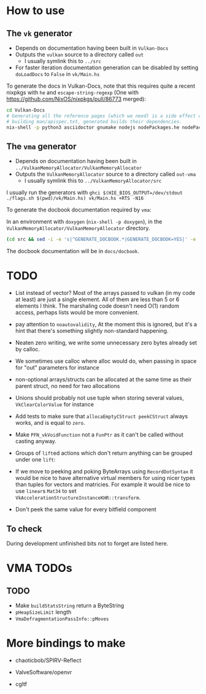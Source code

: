 # How to use

## The `vk` generator

- Depends on documentation having been built in `Vulkan-Docs`
- Outputs the `vulkan` source to a directory called `out`
  - I usually symlink this to `../src`
- For faster iteration documentation generation can be disabled by setting
  `doLoadDocs` to `False` in `vk/Main.hs`

To generate the docs in Vulkan-Docs, note that this requires quite a recent
nixpkgs with `he` and `escape-string-regexp` (One with
https://github.com/NixOS/nixpkgs/pull/86773 merged):

```bash
cd Vulkan-Docs
# Generating all the reference pages (which we need) is a side effect of
# building man/apispec.txt, generated builds their dependencies.
nix-shell -p python3 asciidoctor gnumake nodejs nodePackages.he nodePackages.escape-string-regexp --run "./makeAllExts man/apispec.txt generated"
```

## The `vma` generator

- Depends on documentation having been built in
  `../VulkanMemoryAllocator/VulkanMemoryAllocator`
- Outputs the `VulkanMemoryAllocator` source to a directory called `out-vma`
  - I usually symlink this to `../VulkanMemoryAllocator/src`

I usually run the generators with `ghci $(HIE_BIOS_OUTPUT=/dev/stdout ./flags.sh $(pwd)/vk/Main.hs) vk/Main.hs +RTS -N16`

To generate the docbook documentation required by `vma`:

In an environment with `doxygen` (`nix-shell -p doxygen`), in the
`VulkanMemoryAllocator/VulkanMemoryAllocator` directory.

```bash
(cd src && sed -i -e 's|^GENERATE_DOCBOOK.*|GENERATE_DOCBOOK=YES|' -e 's|^BRIEF_MEMBER_DESC.*|BRIEF_MEMBER_DESC=NO|' Doxyfile && doxygen Doxyfile)
```

The docbook documentation will be in `docs/docbook`.

# TODO

- List instead of vector?
  Most of the arrays passed to vulkan (in my code at least) are just a single
  element. All of them are less than 5 or 6 elements I think. The marshaling
  code doesn't need O(1) random access, perhaps lists would be more convenient.

- pay attention to `noautovalidity`, At the moment this is ignored, but it's a
  hint that there's something slightly non-standard happening.

- Neaten zero writing, we write some unnecessary zero bytes already set by
  calloc.

- We sometimes use calloc where alloc would do, when passing in space for "out"
  parameters for instance

- non-optional arrays/structs can be allocated at the same time as their parent
  struct, no need for two allocations

- Unions should probably not use tuple when storing several values,
  `VkClearColorValue` for instance

- Add tests to make sure that `allocaEmptyCStruct peekCStruct` always works,
  and is equal to `zero`.

- Make `PFN_vkVoidFunction` not a `FunPtr` as it can't be called without
  casting anyway.

- Groups of `lift`ed actions which don't return anything can be grouped under
  one `lift`:

- If we move to peeking and poking ByteArrays using `RecordDotSyntax` it would
  be nice to have alternative virtual members for using nicer types than tuples
  for vectors and matricies. For example it would be nice to use `linear`s
  `Mat34` to set `VkAccelerationStructureInstanceKHR::transform`.

- Don't peek the same value for every bitfield component

## To check

During development unfinished bits not to forget are listed here.

# VMA TODOs

## TODO

- Make `buildStatsString` return a ByteString
- `pHeapSizeLimit` length
- `VmaDefragmentationPassInfo::pMoves`

# More bindings to make

- chaoticbob/SPIRV-Reflect

- ValveSoftware/openvr

- cgltf
